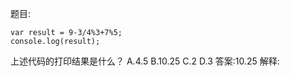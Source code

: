 题目:

    var result = 9-3/4%3+7%5;
    console.log(result);

上述代码的打印结果是什么？
A.4.5
B.10.25
C.2
D.3
答案:10.25
解释: